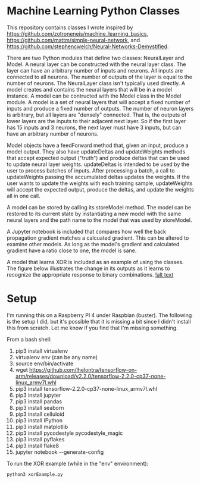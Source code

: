 # Machine Learning Python Classes

This repository contains classes I wrote inspired by https://github.com/zotroneneis/machine_learning_basics, https://github.com/mattm/simple-neural-network, and https://github.com/stephencwelch/Neural-Networks-Demystified.

There are two Python modules that define two classes: NeuralLayer and Model.  A neural layer can be constructed with the neural layer class.  The layer can have an arbitrary number of inputs and neurons.  All inputs are connected to all neurons.  The number of outputs of the layer is equal to the number of neurons.  The NeuralLayer class isn't typically used directly.  A model creates and contains the neural layers that will be in a model instance.  A model can be contructed with the Model class in the Model module.  A model is a set of neural layers that will accept a fixed number of inputs and produce a fixed number of outputs.  The number of neuron layers is arbitrary, but all layers are "densely" connected.  That is, the outputs of lower layers are the inputs to their adjacent next layer.  So if the first layer has 15 inputs and 3 neurons, the next layer must have 3 inputs, but can have an arbitrary number of neurons.

Model objects have a feedForward method that, given an input, produce a model output.  They also have updateDeltas and updateWeights methods that accept expected output ("truth") and produce deltas that can be used to update neural layer weights.  updateDeltas is intended to be used by the user to process batches of inputs.  After processing a batch, a call to updateWeights passing the accumulated deltas updates the weights.  If the user wants to update the weights with each training sample, updateWeights will accept the expected output, produce the deltas, and update the weights all in one call.

A model can be stored by calling its storeModel method.  The model can be restored to its current state by instantiating a new model with the same neural layers and the path name to the model that was used by storeModel.

A Jupyter notebook is included that compares how well the back propagation gradient matches a calcuated gradient.  This can be altered to examine other models.  As long as the model's gradient and calculated gradient have a ratio close to one, the model is sane.

A model that learns XOR is included as an example of using the classes.  The figure below illustrates the change in its outputs as it learns to recognize the appropriate response to binary combinations.
[!alt text](LearningXOR.pdf)

# Setup

I'm running this on a Raspberry PI 4 under Raspbian (buster).  The following is the setup I did, but it's possible that it is missing a bit since I didn't install this from scratch.  Let me know if you find that I'm missing something.

From a bash shell:

1) pip3 install virtualenv
2) virtualenv env (can be any name)
3) source env/bin/activate
4) wget https://github.com/lhelontra/tensorflow-on-arm/releases/download/v2.2.0/tensorflow-2.2.0-cp37-none-linux_armv7l.whl
5) pip3 install tensorflow-2.2.0-cp37-none-linux_armv7l.whl 
6) pip3 install jupyter
7) pip3 install pandas
8) pip3 install seaborn
9) pip3 install celluloid
10) pip3 install IPython
11) pip3 install matplotlib
12) pip3 install pycodestyle pycodestyle_magic
13) pip3 install pyflakes
14) pip3 install flake8
15) jupyter notebook --generate-config

To run the XOR example (while in the "env" environment):
```
python3 xorExample.py
```